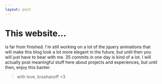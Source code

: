 ```yaml
---
layout: post
---
```

# This website...
is far from finished.  I'm still working on a lot of the jquery animations that will make this blog look a lot more elegant in the future, but until then you will just have to bear with me.
35 commits in one day is kind of a lot.  I will actually post meaningful stuff here about projects and experiences, but until then, enjoy this banter.

> with love, krashanoff &#60;3
